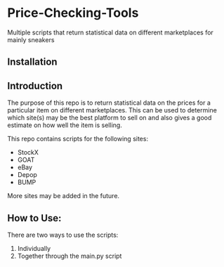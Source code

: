 # Price-Checking-Tools
Multiple scripts that return statistical data on different marketplaces for mainly sneakers

## Installation

## Introduction
The purpose of this repo is to return statistical data on the prices for a particular item on different marketplaces. This can be used to determine which site(s) may be the best platform to sell on and also gives a good estimate on how well the item is selling.

This repo contains scripts for the following sites:
- StockX
- GOAT
- eBay
- Depop
- BUMP

More sites may be added in the future. 

## How to Use:

There are two ways to use the scripts:
1. Individually
2. Together through the main.py script
